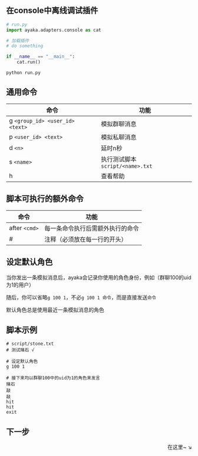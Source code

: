 ## 在console中离线调试插件

```py
# run.py
import ayaka.adapters.console as cat

# 加载插件
# do something

if __name__ == "__main__":
    cat.run()
```

```
python run.py
```

## 通用命令

| 命令                            | 功能                              |
| ------------------------------- | --------------------------------- |
| g `<group_id> <user_id> <text>` | 模拟群聊消息                  |
| p `<user_id> <text> `           | 模拟私聊消息                  |
| d `<n>`                         | 延时n秒                |
| s `<name>`                          | 执行测试脚本 `script/<name>.txt`     |
| h                         | 查看帮助     |

## 脚本可执行的额外命令

| 命令           | 功能                             |
| -------------- | -------------------------------- |
| after `<cmd>`  | 每一条命令执行后需额外执行的命令 |
| #              | 注释（必须放在每一行的开头）     |

## 设定默认角色

当你发出一条模拟消息后，ayaka会记录你使用的角色身份，例如（群聊100的uid为1的用户）

随后，你可以省略`g 100 1`，不必`g 100 1 命令`，而是直接发送`命令`

默认角色总是使用最近一条模拟消息的角色

## 脚本示例

```
# script/stone.txt
# 测试赌石 √

# 设定默认角色
g 100 1 

# 接下来均以群聊100中的uid为1的角色来发言
赌石
敲
敲
hit
hit
exit
```

## 下一步

<div align="right">
    在这里~ ↘
</div>

